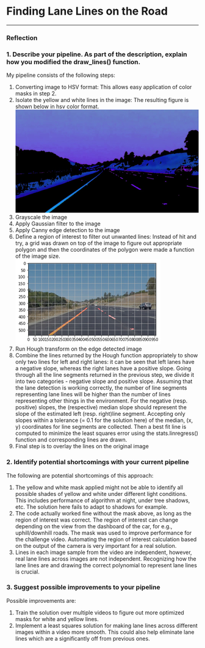 # **Finding Lane Lines on the Road** 

[//]: # (Image References)

[image1]: ./masked_image.jpg
[image2]: ./grid.png

---

### Reflection

### 1. Describe your pipeline. As part of the description, explain how you modified the draw_lines() function.

My pipeline consists of the following steps:
1. Converting image to HSV format: This allows easy application of color masks in step 2.
2. Isolate the yellow and white lines in the image: The resulting figure is shown below in hsv color format.
![alt text][image1]
3. Grayscale the image
4. Apply Gaussian filter to the image
5. Apply Canny edge detection to the image
6. Define a region of interest to filter out unwanted lines: Instead of hit and try, a grid was drawn on top of the image to figure out appropriate polygon and then the coordinates of the polygon were made a function of the image size. 
![alt text][image2]
7. Run Hough transform on the edge detected image
8. Combine the lines returned by the Hough function appropriately to show only two lines for left and right lanes: it can be seen that left lanes have a negative slope, whereas the right lanes have a positive slope. Going through all the line segments returned in the previous step, we divide it into two categories - negative slope and positive slope. Assuming that the lane detection is working correctly, the number of line segments representing lane lines will be higher than the number of lines representing other things in the environment. For the negative (resp. positive) slopes, the (respective) median slope should represent the slope of the estimated left (resp. right)line segment. Accepting only slopes within a tolerance (= 0.1 for the solution here) of the median, (x, y) coordinates for line segments are collected. Then a best fit line is computed to minimize the least squares error using the stats.linregress() function and corresponding lines are drawn.
9. Final step is to overlay the lines on the original image




### 2. Identify potential shortcomings with your current pipeline


The following are potential shortcomings of this approach:
1. The yellow and white mask applied might not be able to identify all possible shades of yellow and white under different light conditions. This includes performance of algorithm at night, under tree shadows, etc. The solution here fails to adapt to shadows for example.
2. The code actually worked fine without the mask above, as long as the region of interest was correct. The region of interest can change depending on the view from the dashboard of the car, for e.g., uphill/downhill roads. The mask was used to improve performance for the challenge video. Automating the region of interest calculation based on the output of the camera is very important for a real solution.
3. Lines in each image sample from the video are independent, however, real lane lines across images are not independent. Recognizing how the lane lines are and drawing the correct polynomial to represent lane lines is crucial.


### 3. Suggest possible improvements to your pipeline

Possible improvements are:
1. Train the solution over multiple videos to figure out more optimized masks for white and yellow lines.
2. Implement a least squares solution for making lane lines across different images within a video more smooth. This could also help eliminate lane lines which are a significantly off from previous ones.

